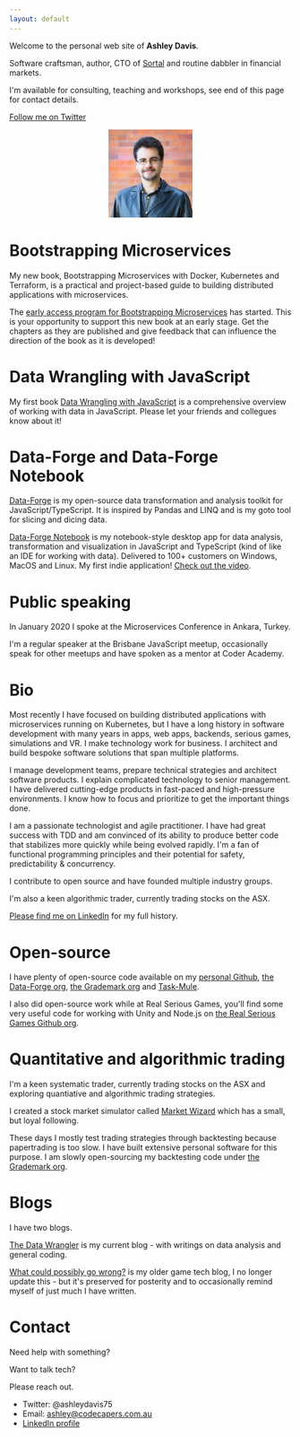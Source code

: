 ```yaml
---
layout: default
---
```


Welcome to the personal web site of **Ashley Davis**. 

Software craftsman, author, CTO of [Sortal](https://www.sortal.io) and routine dabbler in financial markets.

I'm available for consulting, teaching and workshops, see end of this page for contact details.

[Follow me on Twitter](https://twitter.com/ashleydavis75)

<p align="center">
  <img src="assets/images/profile.jpg" />
</p>


# Bootstrapping Microservices

My new book, Bootstrapping Microservices with Docker, Kubernetes and Terraform, is a practical and project-based guide to building distributed applications with microservices.

The <a href="http://bit.ly/2o0aDsP" target="_blank">early access program for Bootstrapping Microservices</a> has started. This is your opportunity to support this new book at an early stage. Get the chapters as they are published and give feedback that can influence the direction of the book as it is developed!


# Data Wrangling with JavaScript

My first book [Data Wrangling with JavaScript](http://bit.ly/2t2cJu2) is a comprehensive overview of working with data in JavaScript. Please let your friends and collegues know about it!

# Data-Forge and Data-Forge Notebook

[Data-Forge](http://www.data-forge-js.com) is my open-source data transformation and analysis toolkit for JavaScript/TypeScript. It is inspired by Pandas and LINQ and is my goto tool for slicing and dicing data. 

[Data-Forge Notebook](http://data-forge-notebook.com/) is my notebook-style desktop app for data analysis, transformation and visualization in JavaScript and TypeScript (kind of like an IDE for working with data). Delivered to 100+ customers on Windows, MacOS and Linux. My first indie application! [Check out the video](https://www.youtube.com/watch?v=HO1J1G_A3d8).

# Public speaking

In January 2020 I spoke at the Microservices Conference in Ankara, Turkey.

I'm a regular speaker at the Brisbane JavaScript meetup, occasionally speak for other meetups and have spoken as a mentor at Coder Academy.

# Bio

Most recently I have focused on building distributed applications with microservices running on Kubernetes, but I have a long history in software development with many years in apps, web apps, backends, serious games, simulations and VR. I make technology work for business. I architect and build bespoke software solutions that span multiple platforms.

I manage development teams, prepare technical strategies and architect software products. I explain complicated technology to senior management. I have delivered cutting-edge products in fast-paced and high-pressure environments. I know how to focus and prioritize to get the important things done. 

I am a passionate technologist and agile practitioner. I have had great success with TDD and am convinced of its ability to produce better code that stabilizes more quickly while being evolved rapidly. I'm a fan of functional programming principles and their potential for safety, predictability & concurrency. 

I contribute to open source and have founded multiple industry groups.

I'm also a keen algorithmic trader, currently trading stocks on the ASX.

[Please find me on LinkedIn](https://www.linkedin.com/in/ashleydavis75/) for my full history.

# Open-source

I have plenty of open-source code available on my [personal Github](https://github.com/ashleydavis), [the Data-Forge org](https://github.com/data-forge/), [the Grademark org](https://github.com/grademark/) and [Task-Mule](https://github.com/task-mule/task-mule).

I also did open-source work while at Real Serious Games, you'll find some very useful code for working with Unity and Node.js on [the Real Serious Games Github org](https://github.com/real-serious-games).

# Quantitative and algorithmic trading

I'm a keen systematic trader, currently trading stocks on the ASX and exploring quantiative and algorithmic trading strategies.


I created a stock market simulator called [Market Wizard](https://www.market-wizard.com.au/) which has a small, but loyal following. 

These days I mostly test trading strategies through backtesting because papertrading is too slow. I have built extensive personal software for this purpose. I am slowly open-sourcing my backtesting code under [the Grademark org](https://github.com/grademark/). 


# Blogs

I have two blogs.

[The Data Wrangler](http://www.the-data-wrangler.com/) is my current blog - with writings on data analysis and general coding.

[What could possibly go wrong?](http://www.what-could-possibly-go-wrong.com/) is my older game tech blog, I no longer update this - but it's preserved for posterity and to occasionally remind myself of just much I have written.

# Contact

Need help with something? 

Want to talk tech?

Please reach out.

- Twitter: @ashleydavis75
- Email: ashley@codecapers.com.au
- [LinkedIn profile](https://www.linkedin.com/in/ashleydavis75/)

